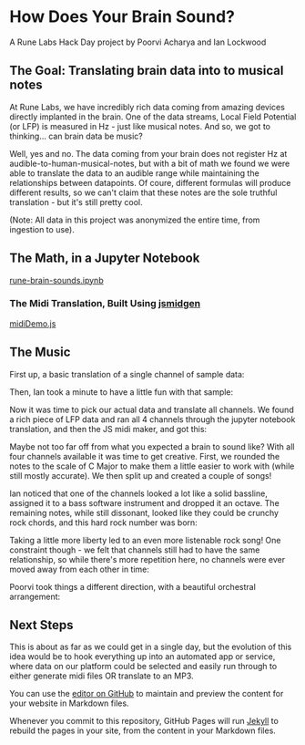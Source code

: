 # How Does Your Brain Sound?
A Rune Labs Hack Day project by Poorvi Acharya and Ian Lockwood

## The Goal: Translating brain data into to musical notes
At Rune Labs, we have incredibly rich data coming from amazing devices directly implanted in the brain. One of the data streams, Local Field Potential (or LFP) is measured in Hz - just like musical notes. And so, we got to thinking... can brain data be music?

Well, yes and no. The data coming from your brain does not register Hz at audible-to-human-musical-notes, but with a bit of math we found we were able to translate the data to an audible range while maintaining the relationships between datapoints. Of coure, different formulas will produce different results, so we can't claim that these notes are the sole truthful translation - but it's still pretty cool.

(Note: All data in this project was anonymized the entire time, from ingestion to use).


## The Math, in a Jupyter Notebook
[rune-brain-sounds.ipynb](https://github.com/rune-labs/How-Does-Your-Brain-Sound/blob/main/src/rune-brain-sounds.ipynb?short_path=b85f1ce)

### The Midi Translation, Built Using [jsmidgen](https://github.com/dingram/jsmidgen)
[midiDemo.js](https://github.com/rune-labs/How-Does-Your-Brain-Sound/blob/main/src/midiDemo.js)

## The Music

First up, a basic translation of a single channel of sample data:
<audio ref="Cool Brain" src="https://raw.githubusercontent.com/rune-labs/How-Does-Your-Brain-Sound/main/Brain%20Songs/cool%20brain.mp3"></audio>
  

Then, Ian took a minute to have a little fun with that sample:
<audio ref="Funky Brain" src="https://raw.githubusercontent.com/rune-labs/How-Does-Your-Brain-Sound/main/Brain%20Songs/Funky%20Brain.mp3"></audio>

Now it was time to pick our actual data and translate all channels. We found a rich piece of LFP data and ran all 4 channels through the jupyter notebook translation, and then the JS midi maker, and got this:
<audio ref="Raw LFP to Notes" src="https://raw.githubusercontent.com/rune-labs/How-Does-Your-Brain-Sound/main/Brain%20Songs/Brain%20To%20Notes%20Raw.mp3"></audio>

Maybe not too far off from what you expected a brain to sound like? With all four channels available it was time to get creative. First, we rounded the notes to the scale of C Major to make them a little easier to work with (while still mostly accurate). We then split up and created a couple of songs!

Ian noticed that one of the channels looked a lot like a solid bassline, assigned it to a bass software instrument and dropped it an octave. The remaining notes, while still dissonant, looked like they could be crunchy rock chords, and this hard rock number was born:
<audio ref="Hard Rock CMAJ" src="https://raw.githubusercontent.com/rune-labs/How-Does-Your-Brain-Sound/main/Brain%20Songs/CMAJ%20Brain%20Hard%20Rock.mp3"></audio>

Taking a little more liberty led to an even more listenable rock song! One constraint though - we felt that channels still had to have the same relationship, so while there's more repetition here, no channels were ever moved away from each other in time:
<audio ref="All Dressed Up" src="https://raw.githubusercontent.com/rune-labs/How-Does-Your-Brain-Sound/main/Brain%20Songs/CMAJ%20Brain%20Hard%20Rock.mp3"></audio>

Poorvi took things a different direction, with a beautiful orchestral arrangement:
<audio ref="Brainwaves in Bb Major" src="https://github.com/rune-labs/How-Does-Your-Brain-Sound/blob/main/Brain%20Songs/Brainwaves%20in%20B%20flat%20major.mp3"></audio>

## Next Steps
This is about as far as we could get in a single day, but the evolution of this idea would be to hook everything up into an automated app or service, where data on our platform could be selected and easily run through to either generate midi files OR translate to an MP3.

You can use the [editor on GitHub](https://github.com/rune-labs/How-Does-Your-Brain-Sound/edit/gh-pages/index.md) to maintain and preview the content for your website in Markdown files.

Whenever you commit to this repository, GitHub Pages will run [Jekyll](https://jekyllrb.com/) to rebuild the pages in your site, from the content in your Markdown files.
